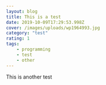```yaml
---
layout: blog
title: This is a test
date: 2019-10-09T17:29:53.998Z
cover: /images/uploads/wp1964993.jpg
category: "test"
rating: 1
tags:
    - programming
    - test
    - other
---
```

This is another test
